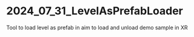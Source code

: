 # 2024_07_31_LevelAsPrefabLoader
Tool to load level as prefab in aim to load and unload demo sample in XR
